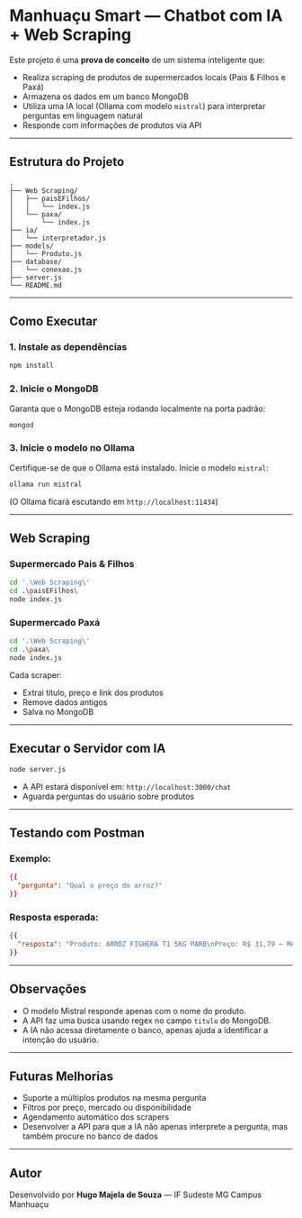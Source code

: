 
# Manhuaçu Smart — Chatbot com IA + Web Scraping

Este projeto é uma **prova de conceito** de um sistema inteligente que:
- Realiza scraping de produtos de supermercados locais (Pais & Filhos e Paxá)
- Armazena os dados em um banco MongoDB
- Utiliza uma IA local (Ollama com modelo `mistral`) para interpretar perguntas em linguagem natural
- Responde com informações de produtos via API

---

## Estrutura do Projeto

```
.
├── Web Scraping/
│   ├── paisEFilhos/
│   │   └── index.js
│   └── paxa/
│       └── index.js
├── ia/
│   └── interpretador.js
├── models/
│   └── Produto.js
├── database/
│   └── conexao.js
├── server.js
└── README.md
```

---

## Como Executar

### 1. Instale as dependências
```bash
npm install
```

### 2. Inicie o MongoDB
Garanta que o MongoDB esteja rodando localmente na porta padrão:
```bash
mongod
```

### 3. Inicie o modelo no Ollama
Certifique-se de que o Ollama está instalado. Inicie o modelo `mistral`:

```bash
ollama run mistral
```

(O Ollama ficará escutando em `http://localhost:11434`)

---

## Web Scraping

### Supermercado Pais & Filhos
```bash
cd '.\Web Scraping\'
cd .\paisEFilhos\
node index.js
```

### Supermercado Paxá
```bash
cd '.\Web Scraping\'
cd .\paxa\
node index.js
```

Cada scraper:
- Extrai título, preço e link dos produtos
- Remove dados antigos
- Salva no MongoDB

---

## Executar o Servidor com IA

```bash
node server.js
```

- A API estará disponível em: `http://localhost:3000/chat`
- Aguarda perguntas do usuário sobre produtos

---

## Testando com Postman

### Exemplo:
```json
{{
  "pergunta": "Qual o preço do arroz?"
}}
```

### Resposta esperada:
```json
{{
  "resposta": "Produto: ARROZ FIGHERA T1 5KG PARB\nPreço: R$ 31,79 — Mercado: Paxá\nLink: https://paxaemcasa.com.br/loja/produto/arroz-fighera-t1-5kg-parb-36/"
}}
```

---

## Observações

- O modelo Mistral responde apenas com o nome do produto.
- A API faz uma busca usando regex no campo `titulo` do MongoDB.
- A IA não acessa diretamente o banco, apenas ajuda a identificar a intenção do usuário.

---

## Futuras Melhorias

- Suporte a múltiplos produtos na mesma pergunta
- Filtros por preço, mercado ou disponibilidade
- Agendamento automático dos scrapers
- Desenvolver a API para que a IA não apenas interprete a pergunta, mas também procure no banco de dados

---

## Autor

Desenvolvido por **Hugo Majela de Souza** — IF Sudeste MG Campus Manhuaçu
